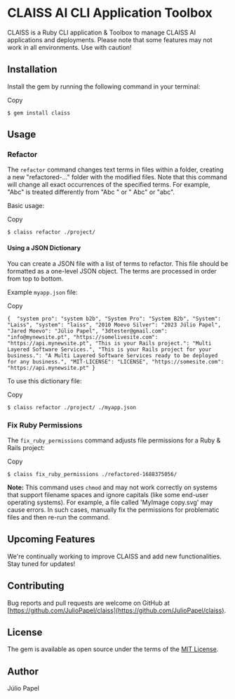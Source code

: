 # CLAISS AI CLI Application Toolbox

CLAISS is a Ruby CLI application & Toolbox to manage CLAISS AI applications and deployments. Please note that some features may not work in all environments. Use with caution!

## Installation

Install the gem by running the following command in your terminal:

Copy

`$ gem install claiss`

## Usage

### Refactor

The `refactor` command changes text terms in files within a folder, creating a new "refactored-..." folder with the modified files. Note that this command will change all exact occurrences of the specified terms. For example, "Abc" is treated differently from "Abc " or " Abc" or "abc".

Basic usage:

Copy

`$ claiss refactor ./project/`

#### Using a JSON Dictionary

You can create a JSON file with a list of terms to refactor. This file should be formatted as a one-level JSON object. The terms are processed in order from top to bottom.

Example `myapp.json` file:

Copy

`{  "system pro": "system b2b", "System Pro": "System B2b", "System": "Laiss", "system": "laiss", "2010 Moevo Silver": "2023 Júlio Papel", "Jared Moevo": "Júlio Papel", "3dtester@gmail.com": "info@mynewsite.pt", "https://somelivesite.com": "https://api.mynewsite.pt", "This is your Rails project.": "Multi Layered Software Services.", "This is your Rails project for your business.": "A Multi Layered Software Services ready to be deployed for any business.", "MIT-LICENSE": "LICENSE", "https://somesite.com": "https://api.mynewsite.pt" }`

To use this dictionary file:

Copy

`$ claiss refactor ./project/ ./myapp.json`

### Fix Ruby Permissions

The `fix_ruby_permissions` command adjusts file permissions for a Ruby & Rails project:

Copy

`$ claiss fix_ruby_permissions ./refactored-1688375056/`

**Note:** This command uses `chmod` and may not work correctly on systems that support filename spaces and ignore capitals (like some end-user operating systems). For example, a file called 'MyImage copy.svg' may cause errors. In such cases, manually fix the permissions for problematic files and then re-run the command.

## Upcoming Features

We're continually working to improve CLAISS and add new functionalities. Stay tuned for updates!

## Contributing

Bug reports and pull requests are welcome on GitHub at [https://github.com/JulioPapel/claiss](https://github.com/JulioPapel/claiss).

## License

The gem is available as open source under the terms of the [MIT License](https://opensource.org/licenses/MIT).

## Author

Júlio Papel